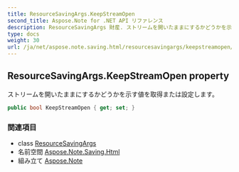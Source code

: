 ```yaml
---
title: ResourceSavingArgs.KeepStreamOpen
second_title: Aspose.Note for .NET API リファレンス
description: ResourceSavingArgs 財産. ストリームを開いたままにするかどうかを示す値を取得または設定します
type: docs
weight: 30
url: /ja/net/aspose.note.saving.html/resourcesavingargs/keepstreamopen/
---
```

## ResourceSavingArgs.KeepStreamOpen property

ストリームを開いたままにするかどうかを示す値を取得または設定します。

```csharp
public bool KeepStreamOpen { get; set; }
```

### 関連項目

* class [ResourceSavingArgs](../)
* 名前空間 [Aspose.Note.Saving.Html](../../resourcesavingargs/)
* 組み立て [Aspose.Note](../../../)


